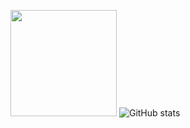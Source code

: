 <img src="https://64.media.tumblr.com/bb67a8ebbe1496f1ba7cad4cfeb59c5d/89d4a43a064c12ed-c6/s640x960/bbae250486430b79673519cc4ed0023ba62bf939.gif" height="170"/> ![GitHub stats](https://github-readme-stats.vercel.app/api?username=MascaChapas27&hide=prs&show_icons=true&theme=dark&include_all_commits=true)
